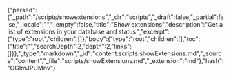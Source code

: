 {"parsed":{"_path":"/scripts/showextensions","_dir":"scripts","_draft":false,"_partial":false,"_locale":"","_empty":false,"title":"Show extensions","description":"Get a list of extensions in your database and status.","excerpt":{"type":"root","children":[]},"body":{"type":"root","children":[],"toc":{"title":"","searchDepth":2,"depth":2,"links":[]}},"_type":"markdown","_id":"content:scripts:showExtensions.md","_source":"content","_file":"scripts/showExtensions.md","_extension":"md"},"hash":"OGImJPUMnv"}